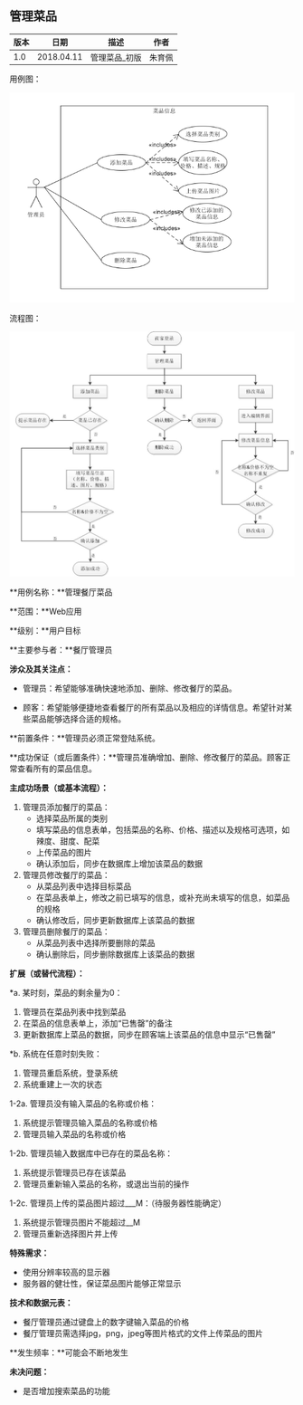 ## 管理菜品

| 版本 | 日期       | 描述          | 作者   |
| ---- | ---------- | ------------- | ------ |
| 1.0  | 2018.04.11 | 管理菜品_初版 | 朱育佩 |

用例图：

![菜品用例图](../img/manageDishes_ucd.png)

流程图：

![菜品流程图](../img/manageDishes_fc.jpg)



**用例名称：**管理餐厅菜品

**范围：**Web应用

**级别：**用户目标

**主要参与者：**餐厅管理员

**涉众及其关注点：**

- 管理员：希望能够准确快速地添加、删除、修改餐厅的菜品。


- 顾客：希望能够便捷地查看餐厅的所有菜品以及相应的详情信息。希望针对某些菜品能够选择合适的规格。

**前置条件：**管理员必须正常登陆系统。

**成功保证（或后置条件）：**管理员准确增加、删除、修改餐厅的菜品。顾客正常查看所有的菜品信息。

**主成功场景（或基本流程）：**

1. 管理员添加餐厅的菜品：
   - 选择菜品所属的类别
   - 填写菜品的信息表单，包括菜品的名称、价格、描述以及规格可选项，如辣度、甜度、配菜
   - 上传菜品的图片
   - 确认添加后，同步在数据库上增加该菜品的数据
2. 管理员修改餐厅的菜品：
   - 从菜品列表中选择目标菜品
   - 在菜品表单上，修改之前已填写的信息，或补充尚未填写的信息，如菜品的规格
   - 确认修改后，同步更新数据库上该菜品的数据
3. 管理员删除餐厅的菜品：
   - 从菜品列表中选择所要删除的菜品
   - 确认删除后，同步删除数据库上该菜品的数据

**扩展（或替代流程）：**

*a.  某时刻，菜品的剩余量为0：

1. 管理员在菜品列表中找到菜品
2. 在菜品的信息表单上，添加“已售罄”的备注
3. 更新数据库上菜品的数据，同步在顾客端上该菜品的信息中显示“已售罄”

*b.  系统在任意时刻失败：

1. 管理员重启系统，登录系统
2. 系统重建上一次的状态

1-2a. 管理员没有输入菜品的名称或价格：

1. 系统提示管理员输入菜品的名称或价格
2. 管理员输入菜品的名称或价格

1-2b. 管理员输入数据库中已存在的菜品名称：

1.  系统提示管理员已存在该菜品
2.  管理员重新输入菜品的名称，或退出当前的操作

1-2c. 管理员上传的菜品图片超过___M：（待服务器性能确定）

1. 系统提示管理员图片不能超过__M
2. 管理员重新选择图片并上传

**特殊需求：**

- 使用分辨率较高的显示器
- 服务器的健壮性，保证菜品图片能够正常显示

**技术和数据元表：**

- 餐厅管理员通过键盘上的数字键输入菜品的价格
- 餐厅管理员需选择jpg，png，jpeg等图片格式的文件上传菜品的图片

**发生频率：**可能会不断地发生

**未决问题：**

- 是否增加搜索菜品的功能

